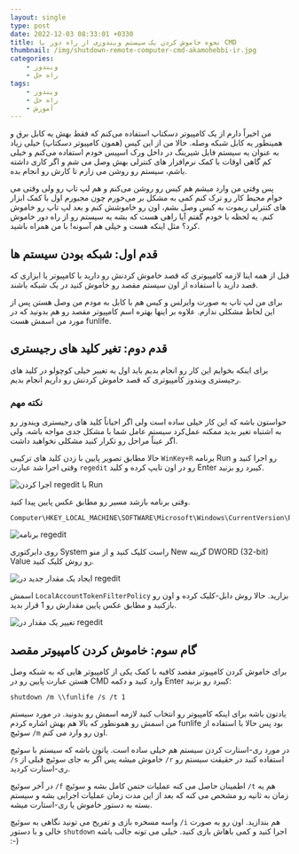```yaml
---
layout: single
type: post
date: 2022-12-03 08:33:01 +0330
title: نحوه خاموش کردن یک سیستم ویندوزی از راه دور با CMD
thumbnail: /img/shutdown-remote-computer-cmd-akamohebbi-ir.jpg
categories:
    - ویندوز
    - راه حل
tags:
    - ویندوز
    - راه حل
    - آموزش
---
```


من اخیراً دارم از یک کامپیوتر دسکتاپ استفاده می‌کنم که فقط بهش یه کابل برق و همینطور یه کابل شبکه وصله. حالا من از این کیس (همون کامپیوتر دسکتاپ) خیلی زیاد به عنوان یه سیستم فایل شیرینگ در داخل ورک اسپیس خودم استفاده می‌کنم و خیلی کم گاهی اوقات با کمک نرم‌افزار های کنترلی بهش وصل می شم و اگر کاری داشته باشم، سیستم رو روشن می زارم تا کارش رو انجام بده.

پس وقتی من وارد میشم هم کیس رو روشن می‌کنم و هم لپ تاپ رو ولی وقتی می خوام محیط کار رو ترک کنم کمی به مشکل بر می‌خورم چون مجبورم اول با کمک ابزار های کنترلی ریموت به کیس وصل بشم، اون رو خاموشش کنم و بعد لپ تاپ رو خاموش کنم. یه لحظه با خودم گفتم آیا راهی هست که بشه یه سیستم رو از راه دور خاموش کرد؟ مثل اینکه هست و خیلی هم آسونه! با من همراه باشید.

<div id="read-more"></div>

## قدم اول: شبکه بودن سیستم ها

قبل از همه اینا لازمه کامپیوتری که قصد خاموش کردنش رو دارید با کامپیوتر یا ابزاری که قصد دارید با استفاده از اون سیستم مقصد رو خاموش کنید در یک شبکه باشند.

برای من لپ تاپ به صورت وایرلس و کیس هم با کابل به مودم من وصل هستن پس از این لحاظ مشکلی ندارم. علاوه بر اینها بهتره اسم کامپیوتر مقصد رو هم بدونید که در مورد من اسمش هست funlife.

## قدم دوم: تغیر کلید های رجیستری

برای اینکه بخوایم این کار رو انجام بدیم باید اول یه تغییر خیلی کوچولو در کلید های رجیستری ویندوز کامپیوتری که قصد خاموش کردنش رو داریم انجام بدیم.

### نکته مهم

حواستون باشه که این کار خیلی ساده است ولی اگر احیاناً کلید های رجیستری ویندوز رو به اشتباه تغیر بدید ممکنه عمل‌کرد سیستم عامل شما با مشکل جدی مواجه باشه. ولی اگر عیناً مراحل رو تکرار کنید مشکلی نخواهید داشت.

حالا مطابق تصویر پایین با زدن کلید های ترکیبی `WinKey+R` برنامه Run رو اجرا کنید و وقتی اجرا شد عبارت `regedit` رو در اون تایپ کرده و کلید Enter کیبرد رو بزنید.

![اجرا کردن regedit با Run](/img/run-regedit-akamohebbi-ir.jpg)

وقتی برنامه بازشد مسیر رو مطابق عکس پایین پیدا کنید.

```
Computer\HKEY_LOCAL_MACHINE\SOFTWARE\Microsoft\Windows\CurrentVersion\Policies\System
```

![برنامه regedit](/img/regedit-akamohebbi-ir.jpg)

روی دایرکتوری System راست کلیک کنید و از منو New گزینه DWORD (32-bit) Value رو روش کلیک کنید.

![ایجاد یک مقدار جدید در regedit](/img/regedit_create_a_new_key_akamohebbi_ir.jpg)

اسمش `LocalAccountTokenFilterPolicy` بزارید. حالا روش دابل-کلیک کرده و اون رو بازکنید و مطابق عکس پایین مقدارش رو 1 قرار بدید.

![تغییر یک مقدار در regedit](/img/regedit_change_keys_value_akamohebbi_ir.jpg)

## گام سوم: خاموش کردن کامپیوتر مقصد

برای خاموش کردن کامپیوتر مقصد کافیه با کمک یکی از کامپیوتر هایی که به شبکه وصل هستن عبارت پایین رو در CMD وارد کنید و دکمه Enter کیبرد رو بزنید:

``` BATCH
shutdown /m \\funlife /s /t 1
```

یادتون باشه برای اینکه کامپیوتر رو انتخاب کنید لازمه اسمش رو بدونید. در مورد سیستم من اسمش رو همونطور که بالا هم بهش اشاره کردم funlife بود پس حالا با استفاده از سوئیچ `/m` اون رو وارد می کنم.

در مورد ری-استارت کردن سیستم هم خیلی ساده است. یاتون باشه که سیستم با سوئیچ `/s` خاموش میشه پس اگر به جای سوئیچ قبلی از `/r` استفاده کنید در حقیقت سیستم رو ری-استارت کردید.

در آخر سوئیچ `/f` اطمینان حاصل می کنه عملیات حتمن کامل بشه و سوئیچ `/t` هم یه زمان به ثانیه رو مشخص می کنه که بعد از این مدت زمان عملیات اجرایی بشه و سیستم بسته به دستور خاموش یا ری-استارت میشه.

واسه مسخره بازی و تفریح می تونید نگاهی به سوئیچ `/i` هم بندازید. اون رو به صورت خالی و با دستور `shutdown` اجرا کنید و کمی باهاش بازی کنید. خیلی می تونه جالب باشه :-)